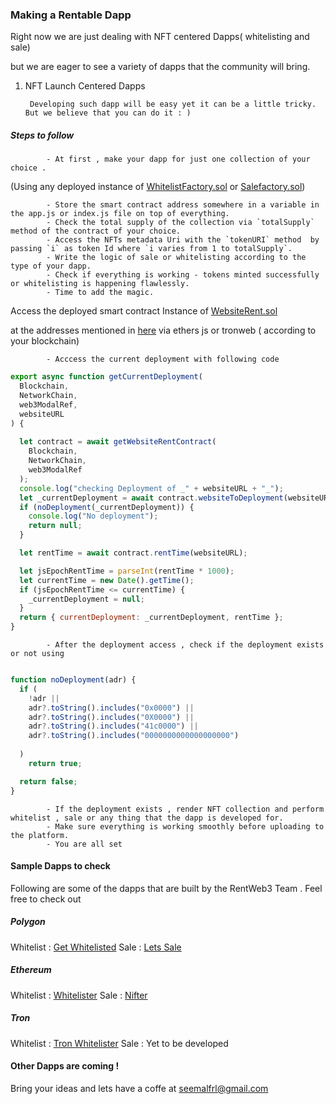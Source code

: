 ### Making a Rentable Dapp

Right now we are just dealing with NFT centered Dapps( whitelisting and sale)

but we are eager to see a variety of dapps that the community will bring.

1. NFT Launch Centered Dapps

        Developing such dapp will be easy yet it can be a little tricky. But we believe that you can do it : )

##### Steps to follow
            - At first , make your dapp for just one collection of your choice . 
   (Using any deployed instance of [WhitelistFactory.sol](https://github.com/umaresso/Rent-Web3-Polygon-Included/blob/master/contracts/WhitelistFactory.sol) or [Salefactory.sol](https://github.com/umaresso/Rent-Web3-Polygon-Included/blob/master/contracts/SaleFactory.sol))
   
   
            - Store the smart contract address somewhere in a variable in the app.js or index.js file on top of everything.
            - Check the total supply of the collection via `totalSupply` method of the contract of your choice.
            - Access the NFTs metadata Uri with the `tokenURI` method  by passing `i` as token Id where `i varies from 1 to totalSupply`.
            - Write the logic of sale or whitelisting according to the type of your dapp.
            - Check if everything is working - tokens minted successfully or whitelisting is happening flawlessly.
            - Time to add the magic.
   Access the deployed smart contract Instance of [WebsiteRent.sol](https://github.com/umaresso/Rent-Web3-Polygon-Included/blob/master/contracts/WebsiteRent.sol)
   
   at the addresses mentioned in [here](https://github.com/umaresso/Rentweb3-docs/blob/main/Dapp-renting.md) via ethers js or tronweb ( according to your blockchain)
   
            - Acccess the current deployment with following code

``` javascript
export async function getCurrentDeployment(
  Blockchain,
  NetworkChain,
  web3ModalRef,
  websiteURL
) {
  
  let contract = await getWebsiteRentContract(
    Blockchain,
    NetworkChain,
    web3ModalRef
  );
  console.log("checking Deployment of _" + websiteURL + "_");
  let _currentDeployment = await contract.websiteToDeployment(websiteURL);
  if (noDeployment(_currentDeployment)) {
    console.log("No deployment");
    return null;
  }

  let rentTime = await contract.rentTime(websiteURL);

  let jsEpochRentTime = parseInt(rentTime * 1000);
  let currentTime = new Date().getTime();
  if (jsEpochRentTime <= currentTime) {
    _currentDeployment = null;
  }
  return { currentDeployment: _currentDeployment, rentTime };
}


```

            - After the deployment access , check if the deployment exists or not using 
``` javascript

function noDeployment(adr) {
  if (
    !adr ||
    adr?.toString().includes("0x0000") ||
    adr?.toString().includes("0X0000") ||
    adr?.toString().includes("41c0000") ||
    adr?.toString().includes("0000000000000000000") 
    
  )
    return true;

  return false;
}
```
            - If the deployment exists , render NFT collection and perform whitelist , sale or any thing that the dapp is developed for.
            - Make sure everything is working smoothly before uploading to the platform.
            - You are all set

#### Sample Dapps to check
Following are some of the dapps that are built by the RentWeb3 Team . Feel free to check out

##### Polygon
Whitelist       : [Get Whitelisted](https://github.com/umaresso/Get-Whitelisted)
Sale            : [Lets Sale](https://github.com/umaresso/Lets-Sale)

##### Ethereum
Whitelist       : [Whitelister](https://github.com/umaresso/whitelister)
Sale            : [Nifter](https://github.com/umaresso/Nifter)

##### Tron
Whitelist       : [Tron Whitelister](https://github.com/umaresso/tron-whitelister)
Sale            : Yet to be developed


             
#### Other Dapps are coming !
Bring your ideas and lets have a coffe at seemalfrl@gmail.com
    
    
